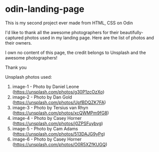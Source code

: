 # odin-landing-page


This is my second project ever made from HTML, CSS on Odin

I'd like to thank all the awesome photographers for their beautifully-captured photos used in my landing page. Here are the list of photos and their owners. 

I own no content of this page, the credit belongs to Unsplash and the awesome photographers! 


Thank you


Unsplash photos used: 

1) image-1 - Photo by Daniel Leone (https://unsplash.com/photos/g30P1zcOzXo)
2) image-2 - Photo by Dan Gold (https://unsplash.com/photos/UpfBDQZK7FA)
3) image-3 - Photo by Tersius van Rhyn (https://unsplash.com/photos/xcQWMPm9fG8)
4) image-4 - Photo by Casey Horner (https://unsplash.com/photos/j0ZPSFuybvg) 
5) image-5 - Photo by Cam Adams (https://unsplash.com/photos/513DAJG9yPg)
6) image-6 - Photo by Casey Horner (https://unsplash.com/photos/O0R5XZfKUGQ)


  

